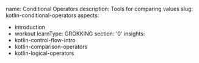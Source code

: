 name: Conditional Operators
description: Tools for comparing values
slug: kotlin-conditional-operators
aspects:
  - introduction
  - workout
learnType: GROKKING
section: '0'
insights:
  - kotlin-control-flow-intro
  - kotlin-comparison-operators
  - kotlin-logical-operators
